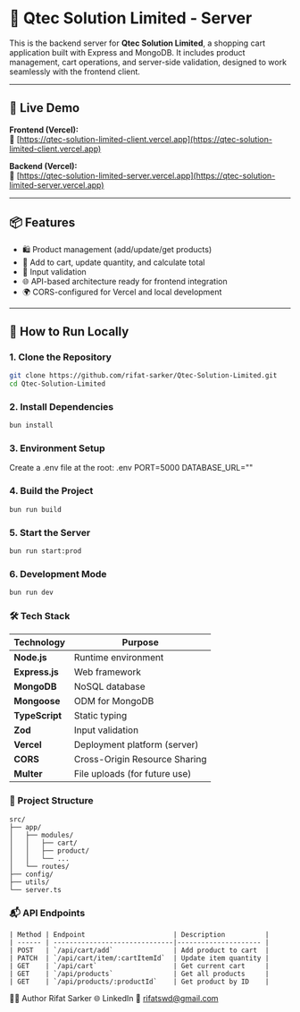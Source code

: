 # 🛒 Qtec Solution Limited - Server

This is the backend server for **Qtec Solution Limited**, a shopping cart application built with Express and MongoDB. It includes product management, cart operations, and server-side validation, designed to work seamlessly with the frontend client.

---

## 🚀 Live Demo

**Frontend (Vercel):**  
🔗 [https://qtec-solution-limited-client.vercel.app](https://qtec-solution-limited-client.vercel.app)

**Backend (Vercel):**  
🔗 [https://qtec-solution-limited-server.vercel.app](https://qtec-solution-limited-server.vercel.app)

---

## 📦 Features

- 🛍 Product management (add/update/get products)
- 🛒 Add to cart, update quantity, and calculate total
- 🔐 Input validation
- 🌐 API-based architecture ready for frontend integration
- 🌍 CORS-configured for Vercel and local development

---

## 🧪 How to Run Locally

### 1. Clone the Repository

```bash
git clone https://github.com/rifat-sarker/Qtec-Solution-Limited.git
cd Qtec-Solution-Limited
```

### 2. Install Dependencies
```bash
bun install
```

### 3. Environment Setup
Create a .env file at the root:
.env
PORT=5000
DATABASE_URL=""

### 4. Build the Project
```bash
bun run build
```

### 5. Start the Server
```bash
bun run start:prod
```

### 6. Development Mode
```bash
bun run dev
```

### 🛠 Tech Stack
| Technology     | Purpose                       |
| -------------- | ----------------------------- |
| **Node.js**    | Runtime environment           |
| **Express.js** | Web framework                 |
| **MongoDB**    | NoSQL database                |
| **Mongoose**   | ODM for MongoDB               |
| **TypeScript** | Static typing                 |
| **Zod**        | Input validation              |
| **Vercel**     | Deployment platform (server)  |
| **CORS**       | Cross-Origin Resource Sharing |
| **Multer**     | File uploads (for future use) |


### 📁 Project Structure
```
src/
├── app/
│   ├── modules/
│   │   ├── cart/
│   │   ├── product/
│   │   └── ...
│   └── routes/
├── config/
├── utils/
└── server.ts
```


### 📬 API Endpoints
```
| Method | Endpoint                      | Description          |
| ------ | ------------------------------|--------------------- |
| POST   | `/api/cart/add`               | Add product to cart  |
| PATCH  | `/api/cart/item/:cartItemId`  | Update item quantity |
| GET    | `/api/cart`                   | Get current cart     |
| GET    | `/api/products`               | Get all products     |
| GET    | `/api/products/:productId`    | Get product by ID    |

```

👨‍💻 Author
Rifat Sarker
🌐 LinkedIn
📧 rifatswd@gmail.com
